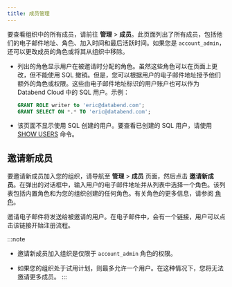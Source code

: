 ```yaml
---
title: 成员管理
---
```


要查看组织中的所有成员，请前往 **管理** > **成员**。此页面列出了所有成员，包括他们的电子邮件地址、角色、加入时间和最后活跃时间。如果您是 `account_admin`，还可以更改成员的角色或将其从组织中移除。

- 列出的角色显示用户在被邀请时分配的角色。虽然这些角色可以在页面上更改，但不能使用 SQL 撤销。但是，您可以根据用户的电子邮件地址授予他们额外的角色或权限。这些由电子邮件地址标识的用户账户也可以作为 Databend Cloud 中的 SQL 用户。示例：

    ```sql
    GRANT ROLE writer to 'eric@databend.com';
    GRANT SELECT ON *.* TO 'eric@databend.com';
    ```

- 该页面不显示使用 SQL 创建的用户。要查看已创建的 SQL 用户，请使用 [SHOW USERS](/sql/sql-commands/ddl/user/user-show-users) 命令。

## 邀请新成员

要邀请新成员加入您的组织，请导航至 **管理** > **成员** 页面，然后点击 **邀请新成员**。在弹出的对话框中，输入用户的电子邮件地址并从列表中选择一个角色。该列表包括内置角色和为您的组织创建的任何角色。有关角色的更多信息，请参阅 [角色](/guides/security/access-control/roles)。

邀请电子邮件将发送给被邀请的用户。在电子邮件中，会有一个链接，用户可以点击该链接开始注册流程。

:::note
- 邀请新成员加入组织是仅限于 `account_admin` 角色的权限。

- 如果您的组织处于试用计划，则最多允许一个用户。在这种情况下，您将无法邀请更多成员。
:::